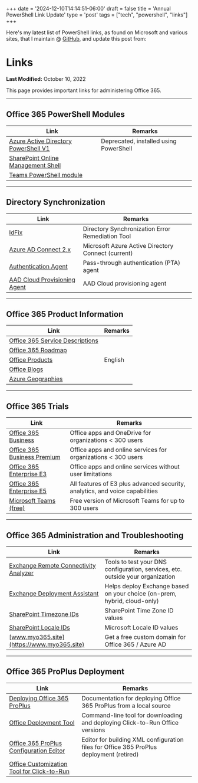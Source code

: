 +++
date = '2024-12-10T14:14:51-06:00'
draft = false
title = 'Annual PowerShell Link Update'
type = 'post'
tags = ["tech", "powershell", "links"]
+++


Here's my latest list of PowerShell links, as found on Microsoft and various sites, that I maintain @ <a href="https://gist.github.com/J-DubApps/e2f349edc94db692761c65d662b29388">GitHub</a>, and update this post from:


# Links

**Last Modified:** October 10, 2022

This page provides important links for administering Office 365.

---

## Office 365 PowerShell Modules

| Link | Remarks |
|------|---------|
| [Azure Active Directory PowerShell V1](https://connect.microsoft.com) | Deprecated, installed using PowerShell |
| [SharePoint Online Management Shell](https://www.microsoft.com) |  |
| [Teams PowerShell module](https://www.powershellgallery.com) |  |

---

## Directory Synchronization

| Link | Remarks |
|------|---------|
| [IdFix](https://microsoft.github.io) | Directory Synchronization Error Remediation Tool |
| [Azure AD Connect 2.x](https://www.microsoft.com) | Microsoft Azure Active Directory Connect (current) |
| [Authentication Agent](https://download.msappproxy.net) | Pass-through authentication (PTA) agent |
| [AAD Cloud Provisioning Agent](https://download.msappproxy.net) | AAD Cloud provisioning agent |

---

## Office 365 Product Information

| Link | Remarks |
|------|---------|
| [Office 365 Service Descriptions](https://aka.ms) |  |
| [Office 365 Roadmap](https://roadmap.office.com) |  |
| [Office Products](https://products.office.com) | English |
| [Office Blogs](https://blogs.office.com) |  |
| [Azure Geographies](https://azure.microsoft.com) |  |

---

## Office 365 Trials

| Link | Remarks |
|------|---------|
| [Office 365 Business](https://signup.microsoft.com) | Office apps and OneDrive for organizations < 300 users |
| [Office 365 Business Premium](https://signup.microsoft.com) | Office apps and online services for organizations < 300 users |
| [Office 365 Enterprise E3](https://signup.microsoft.com) | Office apps and online services without user limitations |
| [Office 365 Enterprise E5](https://signup.microsoft.com) | All features of E3 plus advanced security, analytics, and voice capabilities |
| [Microsoft Teams (free)](https://products.office.com) | Free version of Microsoft Teams for up to 300 users |

---

## Office 365 Administration and Troubleshooting

| Link | Remarks |
|------|---------|
| [Exchange Remote Connectivity Analyzer](https://aka.ms) | Tools to test your DNS configuration, services, etc. outside your organization |
| [Exchange Deployment Assistant](https://aka.ms) | Helps deploy Exchange based on your choice (on-prem, hybrid, cloud-only) |
| [SharePoint Timezone IDs](https://blog.jussipalo.com) | SharePoint Time Zone ID values |
| [SharePoint Locale IDs](https://msdn.microsoft.com) | Microsoft Locale ID values |
| [www.myo365.site](https://www.myo365.site) | Get a free custom domain for Office 365 / Azure AD |

---

## Office 365 ProPlus Deployment

| Link | Remarks |
|------|---------|
| [Deploying Office 365 ProPlus](https://aka.ms) | Documentation for deploying Office 365 ProPlus from a local source |
| [Office Deployment Tool](https://aka.ms) | Command-line tool for downloading and deploying Click-to-Run Office versions |
| [Office 365 ProPlus Configuration Editor](https://officedev.github.io) | Editor for building XML configuration files for Office 365 ProPlus deployment (retired) |
| [Office Customization Tool for Click-to-Run](https://config.office.com) |  |